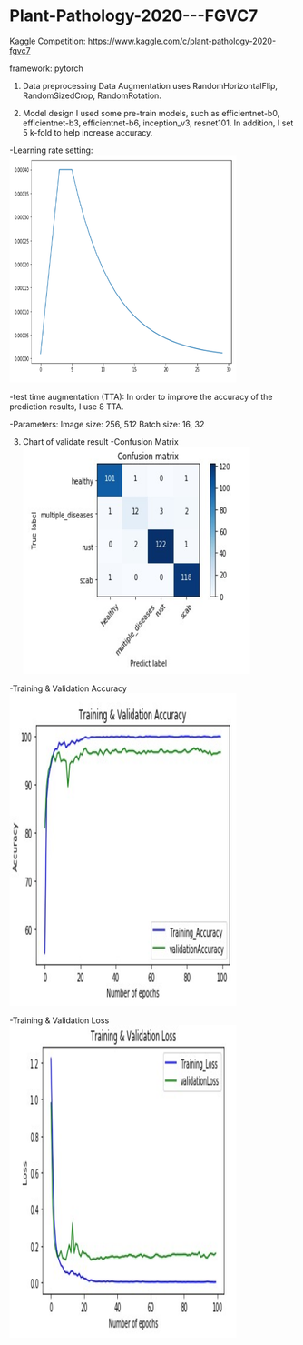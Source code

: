 # Plant-Pathology-2020---FGVC7
Kaggle Competition: https://www.kaggle.com/c/plant-pathology-2020-fgvc7

framework: pytorch

1.	Data preprocessing
Data Augmentation uses RandomHorizontalFlip, RandomSizedCrop, RandomRotation.

2.	Model design
I used some pre-train models, such as efficientnet-b0, efficientnet-b3, efficientnet-b6, inception_v3, resnet101.
In addition, I set 5 k-fold to help increase accuracy.

-Learning rate setting:
<img width="400" height="400" src="https://github.com/chingi071/Plant-Pathology-2020---FGVC7/blob/master/pix/lr.jpg"/></div>

-test time augmentation (TTA):
In order to improve the accuracy of the prediction results, I use 8 TTA.

-Parameters:
Image size: 256, 512
Batch size: 16, 32

3.	Chart of validate result
-Confusion Matrix
<img width="400" height="400" src="https://github.com/chingi071/Plant-Pathology-2020---FGVC7/blob/master/pix/Confusion_Matrix.jpg"/></div>

-Training & Validation Accuracy
<img width="400" height="550" src="https://github.com/chingi071/Plant-Pathology-2020---FGVC7/blob/master/pix/Accuracy.jpg"/></div>

-Training & Validation Loss
<img width="400" height="550" src="https://github.com/chingi071/Plant-Pathology-2020---FGVC7/blob/master/pix/Loss.jpg"/></div>

